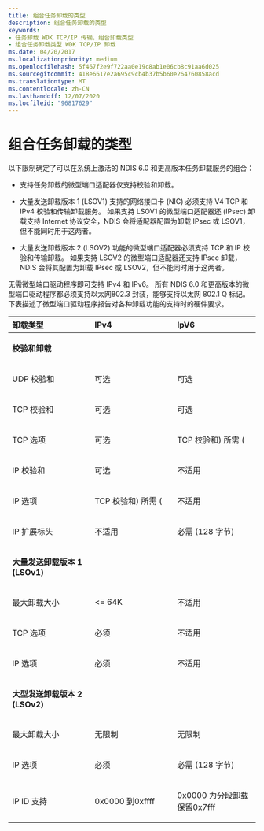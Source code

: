 ```yaml
---
title: 组合任务卸载的类型
description: 组合任务卸载的类型
keywords:
- 任务卸载 WDK TCP/IP 传输，组合卸载类型
- 组合任务卸载类型 WDK TCP/IP 卸载
ms.date: 04/20/2017
ms.localizationpriority: medium
ms.openlocfilehash: 5f467f2e9f722aa0e19c8ab1e06cb8c91aa6d025
ms.sourcegitcommit: 418e6617e2a695c9cb4b37b5b60e264760858acd
ms.translationtype: MT
ms.contentlocale: zh-CN
ms.lasthandoff: 12/07/2020
ms.locfileid: "96817629"
---
```

# <a name="combining-types-of-task-offloads"></a>组合任务卸载的类型





以下限制确定了可以在系统上激活的 NDIS 6.0 和更高版本任务卸载服务的组合：

-   支持任务卸载的微型端口适配器仅支持校验和卸载。

-   大量发送卸载版本 1 (LSOV1) 支持的网络接口卡 (NIC) 必须支持 V4 TCP 和 IPv4 校验和传输卸载服务。 如果支持 LSOV1 的微型端口适配器还 (IPsec) 卸载支持 Internet 协议安全，NDIS 会将适配器配置为卸载 IPsec 或 LSOV1，但不能同时用于这两者。

-   大量发送卸载版本 2 (LSOV2) 功能的微型端口适配器必须支持 TCP 和 IP 校验和传输卸载。 如果支持 LSOV2 的微型端口适配器还支持 IPsec 卸载，NDIS 会将其配置为卸载 IPsec 或 LSOV2，但不能同时用于这两者。

无需微型端口驱动程序即可支持 IPv4 和 IPv6。 所有 NDIS 6.0 和更高版本的微型端口驱动程序都必须支持以太网802.3 封装，能够支持以太网 802.1 Q 标记。 下表描述了微型端口驱动程序报告对各种卸载功能的支持时的硬件要求。

<table>
<colgroup>
<col width="33%" />
<col width="33%" />
<col width="33%" />
</colgroup>
<thead>
<tr class="header">
<th align="left">卸载类型</th>
<th align="left">IPv4</th>
<th align="left">IpV6</th>
</tr>
</thead>
<tbody>
<tr class="odd">
<td align="left"><p><strong>校验和卸载</strong></p></td>
<td align="left"></td>
<td align="left"></td>
</tr>
<tr class="even">
<td align="left"><p>UDP 校验和</p></td>
<td align="left"><p>可选</p></td>
<td align="left"><p>可选</p></td>
</tr>
<tr class="odd">
<td align="left"><p>TCP 校验和</p></td>
<td align="left"><p>可选</p></td>
<td align="left"><p>可选</p></td>
</tr>
<tr class="even">
<td align="left"><p>TCP 选项</p></td>
<td align="left"><p>可选</p></td>
<td align="left"><p>TCP 校验和) 所需 (</p></td>
</tr>
<tr class="odd">
<td align="left"><p>IP 校验和</p></td>
<td align="left"><p>可选</p></td>
<td align="left"><p>不适用</p></td>
</tr>
<tr class="even">
<td align="left"><p>IP 选项</p></td>
<td align="left"><p>TCP 校验和) 所需 (</p></td>
<td align="left"><p>不适用</p></td>
</tr>
<tr class="odd">
<td align="left"><p>IP 扩展标头</p></td>
<td align="left"><p>不适用</p></td>
<td align="left"><p>必需 (128 字节) </p></td>
</tr>
<tr class="even">
<td align="left"><p><strong>大量发送卸载版本 1 (LSOv1) </strong></p></td>
<td align="left"></td>
<td align="left"></td>
</tr>
<tr class="odd">
<td align="left"><p>最大卸载大小</p></td>
<td align="left"><p>&lt;= 64K</p></td>
<td align="left"><p>不适用</p></td>
</tr>
<tr class="even">
<td align="left"><p>TCP 选项</p></td>
<td align="left"><p>必须</p></td>
<td align="left"><p>不适用</p></td>
</tr>
<tr class="odd">
<td align="left"><p>IP 选项</p></td>
<td align="left"><p>必须</p></td>
<td align="left"><p>不适用</p></td>
</tr>
<tr class="even">
<td align="left"><p><strong>大型发送卸载版本 2 (LSOv2) </strong></p></td>
<td align="left"></td>
<td align="left"></td>
</tr>
<tr class="odd">
<td align="left"><p>最大卸载大小</p></td>
<td align="left"><p>无限制</p></td>
<td align="left"><p>无限制</p></td>
</tr>
<tr class="even">
<td align="left"><p>IP 选项</p></td>
<td align="left"><p>必须</p></td>
<td align="left"><p>必需 (128 字节) </p></td>
</tr>
<tr class="odd">
<td align="left"><p>IP ID 支持</p></td>
<td align="left"><p>0x0000 到0xffff</p></td>
<td align="left"><p>0x0000 为分段卸载保留0x7fff</p></td>
</tr>
</tbody>
</table>

 

 

 





